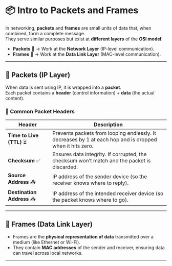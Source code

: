 # 📦 Intro to Packets and Frames

In networking, **packets** and **frames** are small units of data that, when combined, form a complete message.  
They serve similar purposes but exist at **different layers** of the **OSI model**:

- **Packets** 📨 → Work at the **Network Layer** (IP-level communication).  
- **Frames** 🔗 → Work at the **Data Link Layer** (MAC-level communication).  

---

## 📌 Packets (IP Layer)
When data is sent using IP, it is wrapped into a **packet**.  
Each packet contains a **header** (control information) + **data** (the actual content).  

### 🔑 Common Packet Headers
| Header               | Description                                                                 |
|-----------------------|-----------------------------------------------------------------------------|
| **Time to Live (TTL)** ⏳ | Prevents packets from looping endlessly. It decreases by 1 at each hop and is dropped when it hits zero. |
| **Checksum** ✅        | Ensures data integrity. If corrupted, the checksum won’t match and the packet is discarded. |
| **Source Address** 📤 | IP address of the sender device (so the receiver knows where to reply). |
| **Destination Address** 📥 | IP address of the intended receiver device (so the packet knows where to go). |

---

## 📌 Frames (Data Link Layer)
- Frames are the **physical representation of data** transmitted over a medium (like Ethernet or Wi-Fi).  
- They contain **MAC addresses** of the sender and receiver, ensuring data can travel across local networks.  

---

